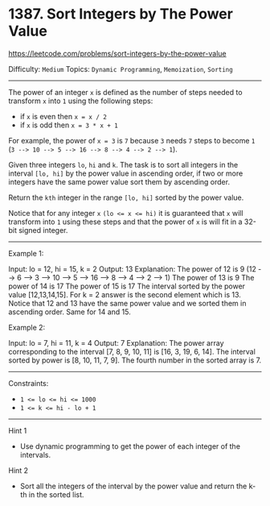 # 1387. Sort Integers by The Power Value

https://leetcode.com/problems/sort-integers-by-the-power-value

Difficulty: `Medium`
Topics: `Dynamic Programming`, `Memoization`, `Sorting`

---

The power of an integer `x` is defined as the number of steps needed to transform `x` into `1` using the following steps:

- if `x` is even then `x = x / 2`
- if `x` is odd then `x = 3 * x + 1`

For example, the power of `x = 3` is `7` because `3` needs `7` steps to become `1` (`3 --> 10 --> 5 --> 16 --> 8 --> 4 --> 2 --> 1`).

Given three integers `lo`, `hi` and `k`. The task is to sort all integers in the interval `[lo, hi]` by the power value in ascending order, if two or more integers have the same power value sort them by ascending order.

Return the `kth` integer in the range `[lo, hi]` sorted by the power value.

Notice that for any integer `x` `(lo <= x <= hi)` it is guaranteed that `x` will transform into `1` using these steps and that the power of `x` is will fit in a 32-bit signed integer.

--- 

Example 1:

Input: lo = 12, hi = 15, k = 2
Output: 13
Explanation: The power of 12 is 9 (12 --> 6 --> 3 --> 10 --> 5 --> 16 --> 8 --> 4 --> 2 --> 1)
The power of 13 is 9
The power of 14 is 17
The power of 15 is 17
The interval sorted by the power value [12,13,14,15]. For k = 2 answer is the second element which is 13.
Notice that 12 and 13 have the same power value and we sorted them in ascending order. Same for 14 and 15.

Example 2:

Input: lo = 7, hi = 11, k = 4
Output: 7
Explanation: The power array corresponding to the interval [7, 8, 9, 10, 11] is [16, 3, 19, 6, 14].
The interval sorted by power is [8, 10, 11, 7, 9].
The fourth number in the sorted array is 7.

--- 

Constraints:

- `1 <= lo <= hi <= 1000`
- `1 <= k <= hi - lo + 1`

---

Hint 1
- Use dynamic programming to get the power of each integer of the intervals.

Hint 2
- Sort all the integers of the interval by the power value and return the k-th in the sorted list.